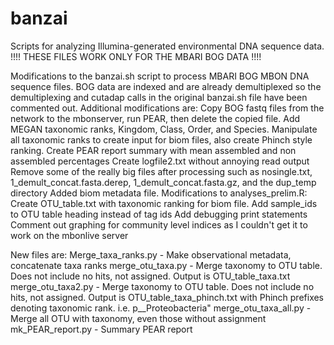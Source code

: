 # banzai
Scripts for analyzing Illumina-generated environmental DNA sequence data.
!!!! THESE FILES WORK ONLY FOR THE MBARI BOG DATA !!!!

Modifications to the banzai.sh script to process MBARI BOG MBON DNA sequence files.
BOG data are indexed and are already demultiplexed so the demultiplexing and cutadap calls in the original banzai.sh file have been
commented out.  Additional modifications are:
 Copy BOG fastq files from the network to the mbonserver, run PEAR, then delete the copied file.
 Add MEGAN taxonomic ranks, Kingdom, Class, Order, and Species.
 Manipulate all taxonomic ranks to create input for biom files, also create Phinch style ranking.
 Create PEAR report summary with mean assembled and non assembled percentages
 Create logfile2.txt without annoying read output
 Remove some of the really big files after processing such as nosingle.txt, 1_demult_concat.fasta.derep, 1_demult_concat.fasta.gz,
  and the dup_temp directory
 Added biom metadata file.
 Modifications to analyses_prelim.R:
   Create OTU_table.txt with taxonomic ranking for biom file.
   Add sample_ids to OTU table heading instead of tag ids
   Add debugging print statements
   Comment out graphing for community level indices as I couldn't get it to work on the mbonlive server
   
New files are:
  Merge_taxa_ranks.py - Make observational metadata, concatenate taxa ranks
  merge_otu_taxa.py - Merge taxonomy to OTU table.  Does not include no hits, not assigned.  Output is OTU_table_taxa.txt
  merge_otu_taxa2.py - Merge taxonomy to OTU table.  Does not include no hits, not assigned.  Output is OTU_table_taxa_phinch.txt 
    with Phinch prefixes denoting taxonomic rank.  i.e. p__Proteobacteria"
  merge_otu_taxa_all.py - Merge all OTU with taxonomy, even those without assignment
  mk_PEAR_report.py - Summary PEAR report
